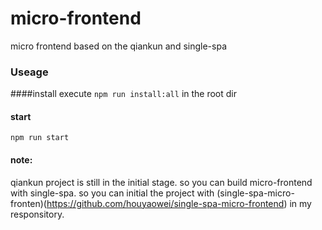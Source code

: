 # micro-frontend
micro frontend based on the qiankun and single-spa

### Useage

####install
execute `npm run install:all` in the root dir

#### start
`npm run start`
 
#### note:
qiankun project is still in the initial stage. so you can build micro-frontend with single-spa.
so you can initial the project with (single-spa-micro-fronten)(https://github.com/houyaowei/single-spa-micro-frontend) in my responsitory.
